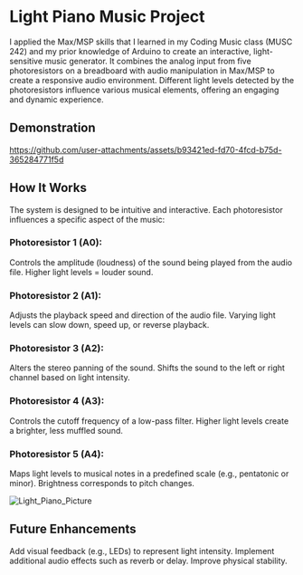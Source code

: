 # Light Piano Music Project

I applied the Max/MSP skills that I learned in my Coding Music class (MUSC 242) and my prior knowledge of Arduino to create an interactive, light-sensitive music generator. It combines the analog input from five photoresistors on a breadboard with audio manipulation in Max/MSP to create a responsive audio environment. Different light levels detected by the photoresistors influence various musical elements, offering an engaging and dynamic experience.

## Demonstration



https://github.com/user-attachments/assets/b93421ed-fd70-4fcd-b75d-365284771f5d



## How It Works

The system is designed to be intuitive and interactive. Each photoresistor influences a specific aspect of the music:

### Photoresistor 1 (A0):
Controls the amplitude (loudness) of the sound being played from the audio file.
Higher light levels = louder sound.

### Photoresistor 2 (A1):
Adjusts the playback speed and direction of the audio file.
Varying light levels can slow down, speed up, or reverse playback.

### Photoresistor 3 (A2):
Alters the stereo panning of the sound.
Shifts the sound to the left or right channel based on light intensity.

### Photoresistor 4 (A3):
Controls the cutoff frequency of a low-pass filter.
Higher light levels create a brighter, less muffled sound.

### Photoresistor 5 (A4):
Maps light levels to musical notes in a predefined scale (e.g., pentatonic or minor).
Brightness corresponds to pitch changes.

![Light_Piano_Picture](https://github.com/user-attachments/assets/244e0e7d-b9fc-41a1-a998-4c8eecb0282c)

## Future Enhancements
Add visual feedback (e.g., LEDs) to represent light intensity.
Implement additional audio effects such as reverb or delay.
Improve physical stability.
